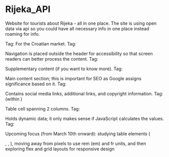 # Rijeka_API
Website for tourists about Rijeka - all in one place.
The site is using open data via api so you could have all necessary info in one place instead roaming for info.

Tag: <html lang="hr">
For the Croatian market.
Tag: <nav>

Navigation is placed outside the header for accessibility so that screen readers can better process the content.
Tag: <aside>

Supplementary content (if you want to know more).
Tag: <article>

Main content section; this is important for SEO as Google assigns significance based on it.
Tag: <footer>

Contains social media links, additional links, and copyright information.
Tag: <td colspan="2"> (within <tbody>)

Table cell spanning 2 columns.
Tag: <tfoot>

Holds dynamic data; it only makes sense if JavaScript calculates the values.
Tag: <table>

Upcoming focus (from March 10th onward): studying table elements (<thead>, <tbody>, <tfoot>), moving away from pixels to use rem (em) and fr units, and then exploring flex and grid layouts for responsive design